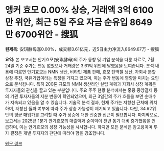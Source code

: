 # 앵커 효모 0.00% 상승, 거래액 3억 6100만 위안, 최근 5일 주요 자금 순유입 8649만 6700위안 - 搜狐

**원제목:** 安琪酵母涨0.00%，成交额3.61亿元，近5日主力净流入8649.67万 - 搜狐

**요약:** 본 보고서는 안기효모(安琪酵母)의 주가 동향 및 기업 분석을 다룬 자료로, 7월 24일 기준 주가는 변동 없었으나 거래량은 3.61억 위안에 달했음을 보여줍니다.  분석 내용에 따르면 안기효모는 NMN 생산, 비타민 제품 판매, 효모 단백질 생산, 자회사 분할 상장 추진, 국유기업이라는 특징을 가지고 있으며,  이는 주가 변동에 영향을 미치는 요인으로 분석됩니다. 특히 200톤 규모의 NMN 생산라인 설립 계획과 자회사 상장 계획은 투자자들의 관심을 끌고 있는 부분입니다.  주요 주주 현황 분석에서는 홍콩 중앙결제 등의 기관 투자자들의 지분 변동이 확인되었으며, 최근 3일간의 주가 흐름을 보면 순매수가 지속되고 있음을 알 수 있습니다.  기술적 분석 결과, 현재 주가는 저항선 근처에 위치하며, 저항선 돌파 여부에 따라 주가 상승 가능성이 제기되고 있습니다.  다만, 34.62위안의 평균 매입가를 고려할 때 주가 상승에 대한 신중한 접근이 필요합니다.  마지막으로, 보고서는 2025년 1분기 안기효모의 매출액과 순이익이 전년 동기 대비 증가했음을 언급하며,  이는 안기효모의 성장 가능성을 시사합니다.  하지만 모든 분석은 참고용이며 투자 결정은 개별 투자자의 판단에 따라야 함을 강조합니다.

[원문 링크](https://m.sohu.com/a/917148141_122014422)
